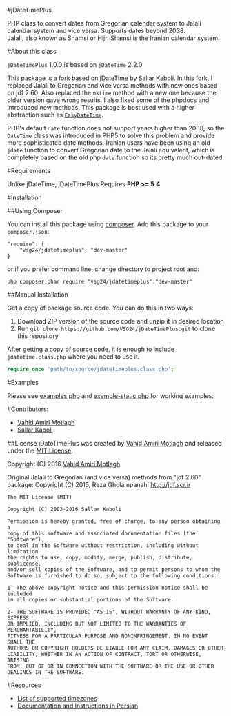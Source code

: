 #jDateTimePlus

PHP class to convert dates from Gregorian calendar system to Jalali calendar system and vice versa. Supports dates beyond 2038.  
Jalali, also known as Shamsi or Hijri Shamsi is the Iranian calendar system.

#About this class

`jDateTimePlus` 1.0.0 is based on `jDateTime` 2.2.0

This package is a fork based on jDateTime by Sallar Kaboli. In this fork, I replaced Jalali to Gregorian and vice versa methods with new ones based on jdf 2.60. Also replaced the `mktime` method with a new one because the older version gave wrong results. I also fixed some of the phpdocs and introduced new methods. This package is best used with a higher abstraction such as <a href="https://github.com/VSG24/EasyDateTime">`EasyDateTime`</a>.

PHP's default `date` function does not support years higher than 2038, so the `DateTime` class was introduced in PHP5 to solve this problem and provide more sophisticated date methods. Iranian users have been using an old `jdate` function to convert Gregorian date to the Jalali equivalent, which is completely based on the old php `date` function so its pretty much out-dated. 

#Requirements

Unlike jDateTime, jDateTimePlus Requires **PHP >= 5.4**

#Installation

##Using Composer

You can install this package using [composer](https://getcomposer.org). Add this package to your `composer.json`:  

```
"require": {
	"vsg24/jdatetimeplus": "dev-master"
}
```

or if you prefer command line, change directory to project root and:

```
php composer.phar require "vsg24/jdatetimeplus":"dev-master"
```

##Manual Installation

Get a copy of package source code. You can do this in two ways:

1. Download ZIP version of the source code and unzip it in desired location  
2. Run `git clone https://github.com/VSG24/jDateTimePlus.git` to clone this repository  

After getting a copy of source code, it is enough to include `jdatetime.class.php` where you need to use it.

```php
require_once 'path/to/source/jdatetimeplus.class.php';
```

#Examples

Please see [examples.php](examples.php) and [example-static.php](examples-static.php) for working examples.

#Contributors:
- [Vahid Amiri Motlagh](http://atvsg.com)
- [Sallar Kaboli](http://sallar.me)

##License
jDateTimePlus was created by [Vahid Amiri Motlagh](http://atvsg.com) and released under the [MIT License](http://opensource.org/licenses/mit-license.php).

Copyright (C) 2016 [Vahid Amiri Motlagh](http://atvsg.com)
  
 Original Jalali to Gregorian (and vice versa) methods from "jdf 2.60" package:
 Copyright (C) 2015, Reza Gholampanahi
 http://jdf.scr.ir

    The MIT License (MIT)
    
    Copyright (C) 2003-2016 Sallar Kaboli

    Permission is hereby granted, free of charge, to any person obtaining a
    copy of this software and associated documentation files (the "Software"),
    to deal in the Software without restriction, including without limitation
    the rights to use, copy, modify, merge, publish, distribute, sublicense,
    and/or sell copies of the Software, and to permit persons to whom the
    Software is furnished to do so, subject to the following conditions:

    1- The above copyright notice and this permission notice shall be included
    in all copies or substantial portions of the Software.
    
    2- THE SOFTWARE IS PROVIDED "AS IS", WITHOUT WARRANTY OF ANY KIND, EXPRESS
    OR IMPLIED, INCLUDING BUT NOT LIMITED TO THE WARRANTIES OF MERCHANTABILITY,
    FITNESS FOR A PARTICULAR PURPOSE AND NONINFRINGEMENT. IN NO EVENT SHALL THE
    AUTHORS OR COPYRIGHT HOLDERS BE LIABLE FOR ANY CLAIM, DAMAGES OR OTHER
    LIABILITY, WHETHER IN AN ACTION OF CONTRACT, TORT OR OTHERWISE, ARISING
    FROM, OUT OF OR IN CONNECTION WITH THE SOFTWARE OR THE USE OR OTHER
    DEALINGS IN THE SOFTWARE.

#Resources
- [List of supported timezones](http://www.php.net/manual/en/timezones.php)  
- [Documentation and Instructions in Persian](http://sallar.me/farsi/projects/jdatetime/)  
